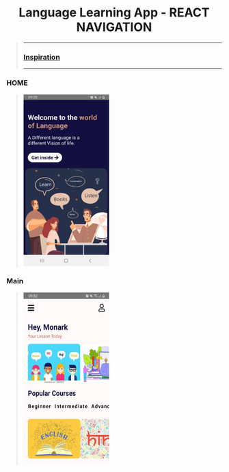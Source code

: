 <h1 align=center> Language Learning App -  REACT NAVIGATION </h1>

>---
>### [Inspiration](https://dribbble.com/shots/11464333-Best-Language-Learning-App)
>---

### HOME
> <img height=400 width=200 src='https://github.com/Priyanshu-Vyas/Language-Learning-App/blob/main/AppWithNavigation/img/Home.jpg' />

### Main
> <img height=400 width=200 src='https://github.com/Priyanshu-Vyas/Language-Learning-App/blob/main/AppWithNavigation/img/Main.jpg' />
